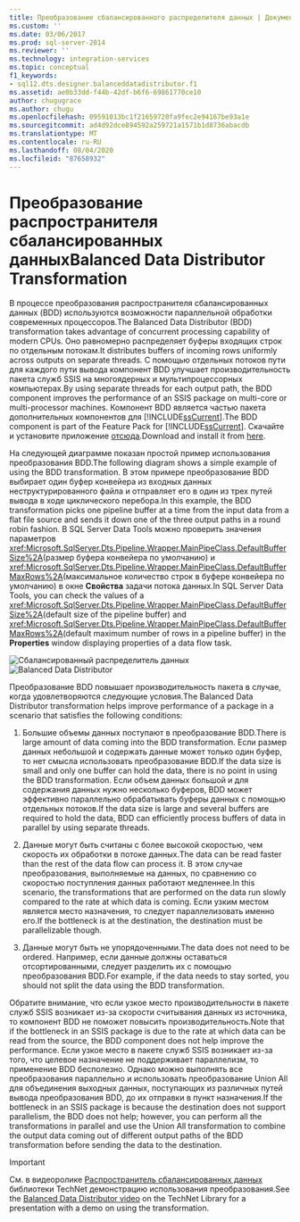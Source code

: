 ```yaml
---
title: Преобразование сбалансированного распределителя данных | Документы Майкрософт
ms.custom: ''
ms.date: 03/06/2017
ms.prod: sql-server-2014
ms.reviewer: ''
ms.technology: integration-services
ms.topic: conceptual
f1_keywords:
- sql12.dts.designer.balanceddatadistributor.f1
ms.assetid: ae0b33dd-f44b-42df-b6f6-69861770ce10
author: chugugrace
ms.author: chugu
ms.openlocfilehash: 09591013bc1f21659720fa9fec2e94167be93a1e
ms.sourcegitcommit: ad4d92dce894592a259721a1571b1d8736abacdb
ms.translationtype: MT
ms.contentlocale: ru-RU
ms.lasthandoff: 08/04/2020
ms.locfileid: "87658932"
---
```

# <a name="balanced-data-distributor-transformation"></a><span data-ttu-id="69ffc-102">Преобразование распространителя сбалансированных данных</span><span class="sxs-lookup"><span data-stu-id="69ffc-102">Balanced Data Distributor Transformation</span></span>
  <span data-ttu-id="69ffc-103">В процессе преобразования распространителя сбалансированных данных (BDD) используются возможности параллельной обработки современных процессоров.</span><span class="sxs-lookup"><span data-stu-id="69ffc-103">The Balanced Data Distributor (BDD) transformation takes advantage of concurrent processing capability of modern CPUs.</span></span> <span data-ttu-id="69ffc-104">Оно равномерно распределяет буферы входящих строк по отдельным потокам.</span><span class="sxs-lookup"><span data-stu-id="69ffc-104">It distributes buffers of incoming rows uniformly across outputs on separate threads.</span></span> <span data-ttu-id="69ffc-105">С помощью отдельных потоков пути для каждого пути вывода компонент BDD улучшает производительность пакета служб SSIS на многоядерных и мультипроцессорных компьютерах.</span><span class="sxs-lookup"><span data-stu-id="69ffc-105">By using separate threads for each output path, the BDD component improves the performance of an SSIS package on multi-core or multi-processor machines.</span></span> <span data-ttu-id="69ffc-106">Компонент BDD является частью пакета дополнительных компонентов для [!INCLUDE[ssCurrent](../../../includes/sscurrent-md.md)].</span><span class="sxs-lookup"><span data-stu-id="69ffc-106">The BDD component is part of the Feature Pack for [!INCLUDE[ssCurrent](../../../includes/sscurrent-md.md)].</span></span> <span data-ttu-id="69ffc-107">Скачайте и установите приложение [отсюда](https://go.microsoft.com/fwlink/p/?LinkId=391999).</span><span class="sxs-lookup"><span data-stu-id="69ffc-107">Download and install it from [here](https://go.microsoft.com/fwlink/p/?LinkId=391999).</span></span>  
  
 <span data-ttu-id="69ffc-108">На следующей диаграмме показан простой пример использования преобразования BDD.</span><span class="sxs-lookup"><span data-stu-id="69ffc-108">The following diagram shows a simple example of using the BDD transformation.</span></span> <span data-ttu-id="69ffc-109">В этом примере преобразование BDD выбирает один буфер конвейера из входных данных неструктурированного файла и отправляет его в один из трех путей вывода в ходе циклического перебора.</span><span class="sxs-lookup"><span data-stu-id="69ffc-109">In this example, the BDD transformation picks one pipeline buffer at a time from the input data from a flat file source and sends it down one of the three output paths in a round robin fashion.</span></span> <span data-ttu-id="69ffc-110">В SQL Server Data Tools можно проверить значения параметров <xref:Microsoft.SqlServer.Dts.Pipeline.Wrapper.MainPipeClass.DefaultBufferSize%2A>(размер буфера конвейера по умолчанию) и <xref:Microsoft.SqlServer.Dts.Pipeline.Wrapper.MainPipeClass.DefaultBufferMaxRows%2A>(максимальное количество строк в буфере конвейера по умолчанию) в окне **Свойства** задачи потока данных.</span><span class="sxs-lookup"><span data-stu-id="69ffc-110">In SQL Server Data Tools, you can check the values of a <xref:Microsoft.SqlServer.Dts.Pipeline.Wrapper.MainPipeClass.DefaultBufferSize%2A>(default size of the pipeline buffer) and <xref:Microsoft.SqlServer.Dts.Pipeline.Wrapper.MainPipeClass.DefaultBufferMaxRows%2A>(default maximum number of rows in a pipeline buffer) in the **Properties** window displaying properties of a data flow task.</span></span>  
  
 <span data-ttu-id="69ffc-111">![Сбалансированный распределитель данных](../../media/balanceddatadistributor.JPG "Распространитель сбалансированных данных")</span><span class="sxs-lookup"><span data-stu-id="69ffc-111">![Balanced Data Distributor](../../media/balanceddatadistributor.JPG "Balanced Data Distributor")</span></span>  
  
 <span data-ttu-id="69ffc-112">Преобразование BDD повышает производительность пакета в случае, когда удовлетворяются следующие условия.</span><span class="sxs-lookup"><span data-stu-id="69ffc-112">The Balanced Data Distributor transformation helps improve performance of a package in a scenario that satisfies the following conditions:</span></span>  
  
1.  <span data-ttu-id="69ffc-113">Большие объемы данных поступают в преобразование BDD.</span><span class="sxs-lookup"><span data-stu-id="69ffc-113">There is large amount of data coming into the BDD transformation.</span></span> <span data-ttu-id="69ffc-114">Если размер данных небольшой и содержать данные может только один буфер, то нет смысла использовать преобразование BDD.</span><span class="sxs-lookup"><span data-stu-id="69ffc-114">If the data size is small and only one buffer can hold the data, there is no point in using the BDD transformation.</span></span> <span data-ttu-id="69ffc-115">Если объем данных большой и для содержания данных нужно несколько буферов, BDD может эффективно параллельно обрабатывать буферы данных с помощью отдельных потоков.</span><span class="sxs-lookup"><span data-stu-id="69ffc-115">If the data size is large and several buffers are required to hold the data, BDD can efficiently process buffers of data in parallel by using separate threads.</span></span>  
  
2.  <span data-ttu-id="69ffc-116">Данные могут быть считаны с более высокой скоростью, чем скорость их обработки в потоке данных.</span><span class="sxs-lookup"><span data-stu-id="69ffc-116">The data can be read faster than the rest of the data flow can process it.</span></span> <span data-ttu-id="69ffc-117">В этом случае преобразования, выполняемые на данных, по сравнению со скоростью поступления данных работают медленнее.</span><span class="sxs-lookup"><span data-stu-id="69ffc-117">In this scenario, the transformations that are performed on the data run slowly compared to the rate at which data is coming.</span></span> <span data-ttu-id="69ffc-118">Если узким местом является место назначения, то следует параллелизовать именно его.</span><span class="sxs-lookup"><span data-stu-id="69ffc-118">If the bottleneck is at the destination, the destination must be parallelizable though.</span></span>  
  
3.  <span data-ttu-id="69ffc-119">Данные могут быть не упорядоченными.</span><span class="sxs-lookup"><span data-stu-id="69ffc-119">The data does not need to be ordered.</span></span> <span data-ttu-id="69ffc-120">Например, если данные должны оставаться отсортированными, следует разделить их с помощью преобразования BDD.</span><span class="sxs-lookup"><span data-stu-id="69ffc-120">For example, if the data needs to stay sorted, you should not split the data using the BDD transformation.</span></span>  
  
 <span data-ttu-id="69ffc-121">Обратите внимание, что если узкое место производительности в пакете служб SSIS возникает из-за скорости считывания данных из источника, то компонент BDD не поможет повысить производительность.</span><span class="sxs-lookup"><span data-stu-id="69ffc-121">Note that if the bottleneck in an SSIS package is due to the rate at which data can be read from the source, the BDD component does not help improve the performance.</span></span> <span data-ttu-id="69ffc-122">Если узкое место в пакете служб SSIS возникает из-за того, что целевое назначение не поддерживает параллелизм, то применение BDD бесполезно. Однако можно выполнять все преобразования параллельно и использовать преобразование Union All для объединения выходных данных, поступающих из различных путей вывода преобразования BDD, до их отправки в пункт назначения.</span><span class="sxs-lookup"><span data-stu-id="69ffc-122">If the bottleneck in an SSIS package is because the destination does not support parallelism, the BDD does not help; however, you can perform all the transformations in parallel and use the Union All transformation to combine the output data coming out of different output paths of the BDD transformation before sending the data to the destination.</span></span>  
  
> [!IMPORTANT]  
>  <span data-ttu-id="69ffc-123"> См. в видеоролике [Распространитель сбалансированных данных](https://go.microsoft.com/fwlink/?LinkID=226278) библиотеки TechNet демонстрацию использования преобразования.</span><span class="sxs-lookup"><span data-stu-id="69ffc-123">See the [Balanced Data Distributor video](https://go.microsoft.com/fwlink/?LinkID=226278) on the TechNet Library for a presentation with a demo on using the transformation.</span></span>  
  
  
